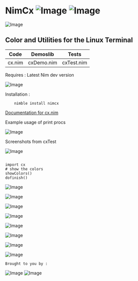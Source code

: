 # NimCx   ![Image](https://camo.githubusercontent.com/b0224997019dec4e51d692c722ea9bee2818c837/68747470733a2f2f696d672e736869656c64732e696f2f6769746875622f6c6963656e73652f6d6173686170652f6170697374617475732e737667)   ![Image](https://raw.githubusercontent.com/yglukhov/nimble-tag/master/nimble.png)


![Image](http://qqtop.github.io/nimcolors11.png?raw=true)


Color and Utilities for the Linux Terminal
-------------------------------------------



| Code           | Demoslib         | Tests            |
|----------------|------------------|------------------|
| cx.nim         | cxDemo.nim       | cxTest.nim       |


Requires     : Latest Nim dev version


![Image](http://qqtop.github.io/snowmaninjapan.png?raw=true)


Installation : 


```
    nimble install nimcx

```



[Documentation for cx.nim](https://qqtop.github.io/cx.html)
                           

Example usage of print procs 


![Image](http://qqtop.github.io/sierpcxdemp.png?raw=true)


Screenshots from cxTest


![Image](http://qqtop.github.io/nimcolors9.png?raw=true)



```nimrod         

import cx
# show the colors
showColors()
dofinish()

```


![Image](http://qqtop.github.io/nimcolors33.png?raw=true)

![Image](http://qqtop.github.io/nimcolors34.png?raw=true)

![Image](http://qqtop.github.io/nimcolors35.png?raw=true)

![Image](http://qqtop.github.io/nimcolors36.png?raw=true)

![Image](http://qqtop.github.io/nimcarpet.png?raw=true)

![Image](http://qqtop.github.io/nimcolors10.png?raw=true)

![Image](http://qqtop.github.io/nimcolors13.png?raw=true)

   ![Image](http://qqtop.github.io/nimcx.gif?raw=true)

 
    Brought to you by :
  
  
   ![Image](http://qqtop.github.io/gnu2.png?raw=true)  ![Image](http://qqtop.github.io/gnu.png?raw=true)



